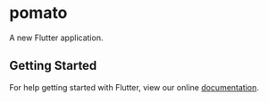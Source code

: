 # pomato

A new Flutter application.

## Getting Started

For help getting started with Flutter, view our online
[documentation](https://flutter.io/).
